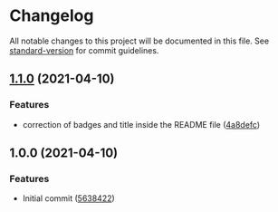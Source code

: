 # Changelog

All notable changes to this project will be documented in this file. See [standard-version](https://github.com/conventional-changelog/standard-version) for commit guidelines.

## [1.1.0](https://github.com/danielcerongrajales/App_bars_bottom/compare/v1.0.0...v1.1.0) (2021-04-10)


### Features

* correction of badges and title inside the  README file ([4a8defc](https://github.com/danielcerongrajales/App_bars_bottom/commit/4a8defcb5859111f8ae26785b0a944908d65d29f))

## 1.0.0 (2021-04-10)


### Features

* Initial commit ([5638422](https://github.com/danielcerongrajales/App_bars_bottom/commit/563842210f4ae22d054cd81f7102f75591081e75))

